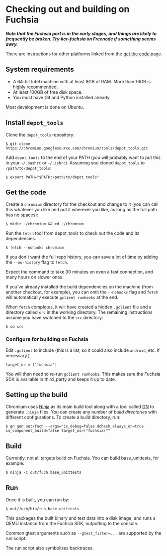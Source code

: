 # Checking out and building on Fuchsia

***Note that the Fuchsia port is in the early stages, and things are likely to
frequently be broken. Try #cr-fuchsia on Freenode if something seems awry.***

There are instructions for other platforms linked from the 
[get the code](get_the_code.md) page.

## System requirements

*   A 64-bit Intel machine with at least 8GB of RAM. More than 16GB is highly
    recommended.
*   At least 100GB of free disk space.
*   You must have Git and Python installed already.

Most development is done on Ubuntu.

## Install `depot_tools`

Clone the `depot_tools` repository:

```shell
$ git clone https://chromium.googlesource.com/chromium/tools/depot_tools.git
```

Add `depot_tools` to the end of your PATH (you will probably want to put this
in your `~/.bashrc` or `~/.zshrc`). Assuming you cloned `depot_tools` to
`/path/to/depot_tools`:

```shell
$ export PATH="$PATH:/path/to/depot_tools"
```

## Get the code

Create a `chromium` directory for the checkout and change to it (you can call
this whatever you like and put it wherever you like, as long as the full path
has no spaces):

```shell
$ mkdir ~/chromium && cd ~/chromium
```

Run the `fetch` tool from depot_tools to check out the code and its
dependencies.

```shell
$ fetch --nohooks chromium
```

If you don't want the full repo history, you can save a lot of time by
adding the `--no-history` flag to `fetch`.

Expect the command to take 30 minutes on even a fast connection, and many
hours on slower ones.

If you've already installed the build dependencies on the machine (from another
checkout, for example), you can omit the `--nohooks` flag and `fetch`
will automatically execute `gclient runhooks` at the end.

When `fetch` completes, it will have created a hidden `.gclient` file and a
directory called `src` in the working directory. The remaining instructions
assume you have switched to the `src` directory:

```shell
$ cd src
```

### Configure for building on Fuchsia

Edit `.gclient` to include (this is a list, so it could also include `android`,
etc. if necessary.)

```
target_os = ['fuchsia']
```

You will then need to re-run `gclient runhooks`. This makes sure the Fuchsia SDK
is available in third\_party and keeps it up to date.


## Setting up the build

Chromium uses [Ninja](https://ninja-build.org) as its main build tool along
with a tool called [GN](../tools/gn/docs/quick_start.md) to generate `.ninja`
files. You can create any number of *build directories* with different
configurations. To create a build directory, run:

```shell
$ gn gen out/fuch --args="is_debug=false dcheck_always_on=true is_component_build=false target_os=\"fuchsia\""
```

## Build

Currently, not all targets build on Fuchsia. You can build base\_unittests, for
example:

```shell
$ ninja -C out/fuch base_unittests
```

## Run

Once it is built, you can run by:

```shell
$ out/fuch/bin/run_base_unittests
```

This packages the built binary and test data into a disk image, and runs a QEMU
instance from the Fuchsia SDK, outputting to the console.

Common gtest arguments such as `--gtest_filter=...` are supported by the run
script.

The run script also symbolizes backtraces.
